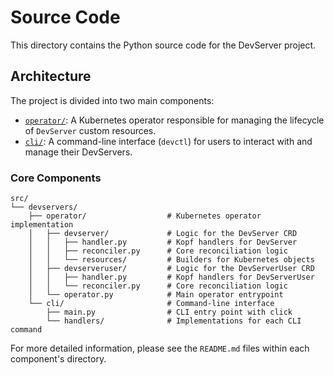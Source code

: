 # Source Code

This directory contains the Python source code for the DevServer project.

## Architecture

The project is divided into two main components:

-   [`operator/`](./operator/README.md): A Kubernetes operator responsible for managing the lifecycle of `DevServer` custom resources.
-   [`cli/`](./cli/README.md): A command-line interface (`devctl`) for users to interact with and manage their DevServers.

### Core Components

```
src/
└── devservers/
    ├── operator/                  # Kubernetes operator implementation
    │   ├── devserver/             # Logic for the DevServer CRD
    │   │   ├── handler.py         # Kopf handlers for DevServer
    │   │   ├── reconciler.py      # Core reconciliation logic
    │   │   └── resources/         # Builders for Kubernetes objects
    │   ├── devserveruser/         # Logic for the DevServerUser CRD
    │   │   ├── handler.py         # Kopf handlers for DevServerUser
    │   │   └── reconciler.py      # Core reconciliation logic
    │   └── operator.py            # Main operator entrypoint
    └── cli/                       # Command-line interface
        ├── main.py                # CLI entry point with click
        └── handlers/              # Implementations for each CLI command
```

For more detailed information, please see the `README.md` files within each component's directory.
